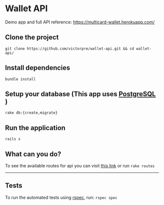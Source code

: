 # Wallet API


Demo app and full API reference: https://multicard-wallet.herokuapp.com/

## Clone the project
`git clone https://github.com/victorpre/wallet-api.git && cd wallet-api/`

## Install dependencies
`bundle install`

## Setup your database (This app uses [PostgreSQL](https://www.postgresql.org/?&) )

`rake db:{create,migrate}`

## Run the application
`rails s`

## What can you do?
To see the available routes for api you can visit [this link](https://multicard-wallet.herokuapp.com/) or run `rake routes`

---

## Tests
To run the automated tests using [rspec](https://github.com/rspec/rspec-rails), run:
`rspec spec`
